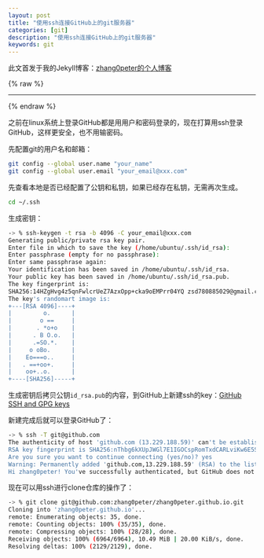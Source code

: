 ```yaml
---
layout: post
title: "使用ssh连接GitHub上的git服务器"
categories: [git]
description: "使用ssh连接GitHub上的git服务器"
keywords: git
---
```


此文首发于我的Jekyll博客：[zhang0peter的个人博客](https://zhang0peter.com)         

{% raw %}
***          
{% endraw %}

之前在linux系统上登录GitHub都是用用户和密码登录的，现在打算用ssh登录GitHub，这样更安全，也不用输密码。

先配置git的用户名和邮箱：
```sh
git config --global user.name "your_name"
git config --global user.email "your_email@xxx.com"
```

先查看本地是否已经配置了公钥和私钥，如果已经存在私钥，无需再次生成。
```sh
cd ~/.ssh
```
生成密钥：
```sh
-> % ssh-keygen -t rsa -b 4096 -C your_email@xxx.com
Generating public/private rsa key pair.
Enter file in which to save the key (/home/ubuntu/.ssh/id_rsa): 
Enter passphrase (empty for no passphrase): 
Enter same passphrase again: 
Your identification has been saved in /home/ubuntu/.ssh/id_rsa.
Your public key has been saved in /home/ubuntu/.ssh/id_rsa.pub.
The key fingerprint is:
SHA256:14HZgHvg4z5qnFwlcrUeZ7AzxOpp+cka9oEMPrr04YQ zsd780885029@gmail.com
The key's randomart image is:
+---[RSA 4096]----+
|         o.      |
|        o ==     |
|       . *o+o    |
|      . B O.o.   |
|      .=SO.*.    |
|     o oBo.      |
|    Eo===o..     |
|   . ==+oo+.     |
|    oo+..o.      |
+----[SHA256]-----+
```
生成密钥后拷贝公钥`id_rsa.pub`的内容，到GitHub上新建ssh的key：[GitHub SSH and GPG keys](https://github.com/settings/keys)

新建完成后就可以登录GitHub了：
```sh
-> % ssh -T git@github.com
The authenticity of host 'github.com (13.229.188.59)' can't be established.
RSA key fingerprint is SHA256:nThbg6kXUpJWGl7E1IGOCspRomTxdCARLviKw6E5SY8.
Are you sure you want to continue connecting (yes/no)? yes
Warning: Permanently added 'github.com,13.229.188.59' (RSA) to the list of known hosts.
Hi zhang0peter! You've successfully authenticated, but GitHub does not provide shell access.
```
现在可以用ssh进行clone仓库的操作了：
```sh
-> % git clone git@github.com:zhang0peter/zhang0peter.github.io.git
Cloning into 'zhang0peter.github.io'...
remote: Enumerating objects: 35, done.
remote: Counting objects: 100% (35/35), done.
remote: Compressing objects: 100% (28/28), done.
Receiving objects: 100% (6964/6964), 10.49 MiB | 20.00 KiB/s, done.
Resolving deltas: 100% (2129/2129), done.
```